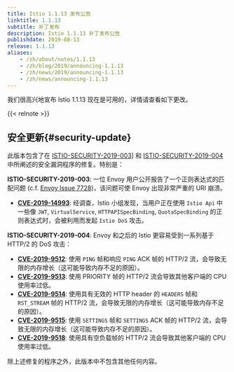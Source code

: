 ```yaml
---
title: Istio 1.1.13 发布公告
linktitle: 1.1.13
subtitle: 补丁发布
description: Istio 1.1.13 补丁发布公告
publishdate: 2019-08-13
release: 1.1.13
aliases:
    - /zh/about/notes/1.1.13
    - /zh/blog/2019/announcing-1.1.13
    - /zh/news/2019/announcing-1.1.13
    - /zh/news/announcing-1.1.13
---
```


我们很高兴地宣布 Istio 1.1.13 现在是可用的，详情请查看如下更改。

{{< relnote >}}

## 安全更新{#security-update}

此版本包含了在 [ISTIO-SECURITY-2019-003](/zh/news/security/istio-security-2019-003/)] 和 [ISTIO-SECURITY-2019-004](/zh/news/security/istio-security-2019-004/) 中所阐述的安全漏洞程序的修复。特别是：

__ISTIO-SECURITY-2019-003__: 一位 Envoy 用户公开报告了一个正则表达式的匹配问题 (c.f. [Envoy Issue 7728](https://github.com/envoyproxy/envoy/issues/7728))，该问题可使 Envoy 出现非常严重的 URI 崩溃。
  * __[CVE-2019-14993](https://cve.mitre.org/cgi-bin/cvename.cgi?name=CVE-2019-14993)__: 经调查，Istio 小组发现，当用户正在使用 `Istio Api` 中一些像 `JWT`, `VirtualService`, `HTTPAPISpecBinding`, `QuotaSpecBinding` 的正则表达式时，会被利用而发起 `Istio DoS` 攻击。

__ISTIO-SECURITY-2019-004__: Envoy 和之后的 Istio 更容易受到一系列基于 HTTP/2 的 DoS 攻击：
  * __[CVE-2019-9512](https://cve.mitre.org/cgi-bin/cvename.cgi?name=CVE-2019-9512)__: 使用 `PING` 帧和响应 `PING` ACK 帧的 HTTP/2 流，会导致无限的内存增长（这可能导致内存不足的原因）。
  * __[CVE-2019-9513](https://cve.mitre.org/cgi-bin/cvename.cgi?name=CVE-2019-9513)__: 使用 PRIORITY 帧的 HTTP/2 流会导致其他客户端的 CPU 使用率过低。
  * __[CVE-2019-9514](https://cve.mitre.org/cgi-bin/cvename.cgi?name=CVE-2019-9514)__: 使用具有无效的 HTTP header 的 `HEADERS` 帧和 `RST_STREAM` 帧的 HTTP/2 流，会导致无限的内存增长（这可能导致内存不足的原因）。
  * __[CVE-2019-9515](https://cve.mitre.org/cgi-bin/cvename.cgi?name=CVE-2019-9515)__: 使用 `SETTINGS` 帧和 `SETTINGS`  ACK 帧的 HTTP/2 流，会导致无限的内存增长（这可能导致内存不足的原因）。
  * __[CVE-2019-9518](https://cve.mitre.org/cgi-bin/cvename.cgi?name=CVE-2019-9518)__: 使用具有空负载帧的 HTTP/2 流会导致其他客户端的 CPU 使用率过低。

除上述修复的程序之外，此版本中不包含其他任何内容。
